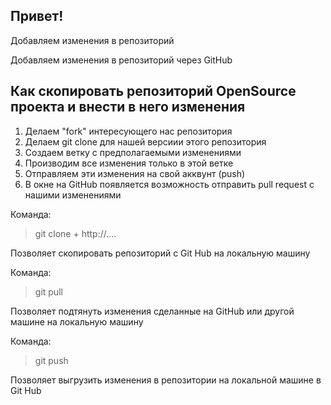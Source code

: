 ## Привет!


Добавляем изменения в репозиторий

Добавляем изменения в репозиторий через GitHub

## Как скопировать репозиторий OpenSource проекта и внести в него изменения

1. Делаем "fork" интересующего нас репозитория
2. Делаем git clone для нашей версиии этого репозитория
3. Создаем ветку с предполагаемыми изменениями
4. Производим все изменения только в этой ветке
5. Отправляем эти изменения на свой акквунт (push)
6. В окне на GitHub появляется возможность отправить pull request с нашими изменениями

Команда:
> git clone + http://....

Позволяет скопировать репозиторий с Git Hub на локальную машину

Команда:
> git pull

Позволяет подтянуть изменения сделанные на GitHub или другой машине на локальную машину

Команда:
> git push

Позволяет выгрузить изменения в репозитории на локальной машине в Git Hub
